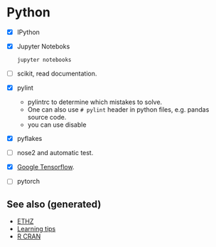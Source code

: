 # Python

-   [X] IPython

-   [X] Jupyter Noteboks
    
    ```bash
    jupyter notebooks
    ```

-   [ ] scikit, read documentation.

-   [X] pylint
    -   pylintrc to determine which mistakes to solve.
    -   One can also use `# pylint` header in python files, e.g. pandas source code.
    -   you can use disable

-   [X] pyflakes

-   [ ] nose2 and automatic test.

-   [X] [Google Tensorflow](https://www.tensorflow.org/).

-   [ ] pytorch


## See also (generated)

-   [ETHZ](20200430153912-ethz.md)
-   [Learning tips](20200505111243-learning_tips.md)
-   [R CRAN](r_cran.md)

